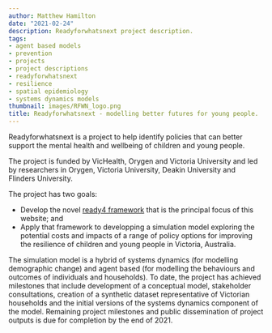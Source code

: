 ```yaml
---
author: Matthew Hamilton
date: "2021-02-24"
description: Readyforwhatsnext project description.
tags:
- agent based models
- prevention
- projects
- project descriptions
- readyforwhatsnext
- resilience
- spatial epidemiology
- systems dynamics models
thumbnail: images/RFWN_logo.png
title: Readyforwhatsnext - modelling better futures for young people.
---
```


Readyforwhatsnext is a project to help identify policies that can better support the mental health and wellbeing of children and young people.

The project is funded by VicHealth, Orygen and Victoria University and led by researchers in Orygen, Victoria University, Deakin University and Flinders University.

The project has two goals:

- Develop the novel [ready4 framework](../../about-us/) that is the principal focus of this website; and
- Apply that framework to developping a simulation model exploring the potential costs and impacts of a range of policy options for improving the resilience of children and young people in Victoria, Australia.

The simulation model is a hybrid of systems dynamics (for modelling demographic change) and agent based (for modelling the behaviours and outcomes of individuals and households). To date, the project has achieved milestones that include development of a conceptual model, stakeholder consultations, creation of a synthetic dataset representative of Victorian households and the initial versions of the systems dynamics component of the model. Remaining project milestones and public dissemination of project outputs is due for completion by the end of 2021.



